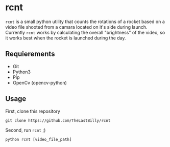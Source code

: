 # rcnt
`rcnt` is a small python utility that counts the rotations of a rocket based on a video file shooted from a camara located on it's side during launch. Currently `rcnt` works by calculating the overall "brightness" of the video, so it works best when the rocket is launched during the day.

## Requierements
* Git
* Python3
* Pip
* OpenCv (opencv-python)

## Usage
First, clone this repository

`git clone https://github.com/TheLastBilly/rcnt`

Second, run `rcnt` ;)

`python rcnt [video_file_path]`
